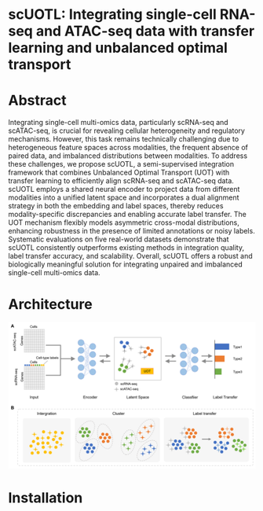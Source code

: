 # scUOTL: Integrating single-cell RNA-seq and ATAC-seq data with transfer learning and unbalanced optimal transport
# Abstract
Integrating single-cell multi-omics data, particularly scRNA-seq and scATAC-seq, is crucial for revealing cellular heterogeneity and regulatory mechanisms. However, this task remains technically challenging due to heterogeneous feature spaces across modalities, the frequent absence of paired data, and imbalanced distributions between modalities. To address these challenges, we propose scUOTL, a semi-supervised integration framework that combines Unbalanced Optimal Transport (UOT) with transfer learning to efficiently align scRNA-seq and scATAC-seq data. scUOTL employs a shared neural encoder to project data from different modalities into a unified latent space and incorporates a dual alignment strategy in both the embedding and label spaces, thereby reduces modality-specific discrepancies and enabling accurate label transfer. The UOT mechanism flexibly models asymmetric cross-modal distributions, enhancing robustness in the presence of limited annotations or noisy labels. Systematic evaluations on five real-world datasets demonstrate that scUOTL consistently outperforms existing methods in integration quality, label transfer accuracy, and scalability. Overall, scUOTL offers a robust and biologically meaningful solution for integrating unpaired and imbalanced single-cell multi-omics data.
# Architecture
![](https://github.com/xiaoxi369/scUOTL/blob/main/figures/scUOTL.tif)
# Installation
